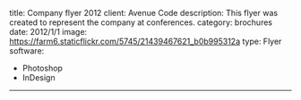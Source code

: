 title: Company flyer 2012
client: Avenue Code
description: This flyer was created to represent the company at conferences.
category: brochures
date: 2012/1/1
image: https://farm6.staticflickr.com/5745/21439467621_b0b995312a
type: Flyer
software:
- Photoshop
- InDesign
---